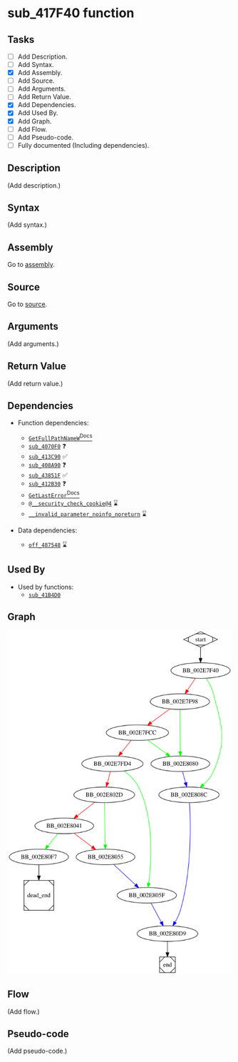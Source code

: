 # sub_417F40 function

## Tasks

- [ ] Add Description.
- [ ] Add Syntax.
- [X] Add Assembly.
- [ ] Add Source.
- [ ] Add Arguments.
- [ ] Add Return Value.
- [X] Add Dependencies.
- [X] Add Used By.
- [X] Add Graph.
- [ ] Add Flow.
- [ ] Add Pseudo-code.
- [ ] Fully documented (Including dependencies).

## Description

(Add description.)

## Syntax

(Add syntax.)

## Assembly

Go to [assembly](../asm/sub_417F40.asm).

## Source

Go to [source](../cc/sub_417F40.cc).

## Arguments

(Add arguments.)

## Return Value

(Add return value.)

## Dependencies

* Function dependencies:
  * [`GetFullPathNameW`<sup>Docs</sup>](https://docs.microsoft.com/en-us/windows/win32/api/fileapi/nf-fileapi-getfullpathnamew)
  * [`sub_4070F0`](sub_4070F0.md) ❓
  * [`sub_413C90`](sub_413C90.md) ✅
  * [`sub_408A90`](sub_408A90.md) ❓
  * [`sub_43851F`](sub_43851F.md) ✅
  * [`sub_412B30`](sub_412B30.md) ❓
  * [`GetLastError`<sup>Docs</sup>](https://docs.microsoft.com/en-us/windows/win32/api/errhandlingapi/nf-errhandlingapi-getlasterror)
  * [`@__security_check_cookie@4`](@__security_check_cookie@4.md) ⌛
  * [`__invalid_parameter_noinfo_noreturn`](__invalid_parameter_noinfo_noreturn.md) ⌛

* Data dependencies:
  * [`off_487548`](off_487548.md) ⌛

## Used By

* Used by functions:
  * [`sub_41B4D0`](sub_41B4D0.md)

## Graph

![sub_417F40 Graph](../svg/sub_417F40.svg "sub_417F40 Graph")

## Flow

(Add flow.)

## Pseudo-code

(Add pseudo-code.)
